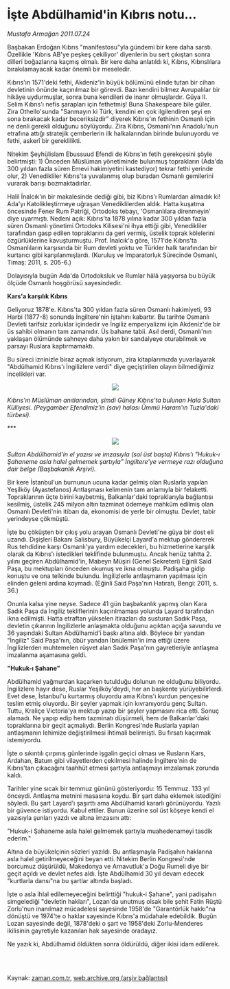 # İşte Abdülhamid'in Kıbrıs notu...

*Mustafa Armağan 2011.07.24*

<td class="columnist-detail">
<p>Başbakan Erdoğan Kıbrıs "manifestosu"yla gündemi bir kere daha sarstı. Özellikle 'Kıbrıs AB'ye peşkeş çekiliyor' diyenlerin bu sert çıkıştan sonra dilleri boğazlarına kaçmış olmalı. Bir kere daha anlatıldı ki, Kıbrıs, Kıbrıslılara bırakılamayacak kadar önemli bir meseledir.</p>
<p>
<div id="haberMetinDiv">
<p>Kıbrıs'ın 1571'deki fethi, Akdeniz'in büyük bölümünü elinde tutan bir cihan devletinin önünde kaçınılmaz bir görevdi. Bazı kendini bilmez Avrupalılar bir hikâye uydurmuşlar, sonra buna kendileri de inanır olmuşlardır. Güya II. Selim Kıbrıs'ı nefis şarapları için fethetmiş! Buna Shakespeare bile güler. Zira Othello'sunda "Sanmayın ki Türk, kendini en çok ilgilendiren şeyi en sona bırakacak kadar beceriksizdir" diyerek Kıbrıs'ın fethinin Osmanlı için ne denli gerekli olduğunu söylüyordu. Zira Kıbrıs, Osmanlı'nın Anadolu'nun etrafına attığı stratejik çemberlerin ilk halkalarından birinde bulunuyordu ve fethi, askerî bir gereklilikti.
<p>Nitekim Şeyhülislam Ebussuud Efendi de Kıbrıs'ın fetih gerekçesini şöyle belirtmişti: 1) Önceden Müslüman yönetiminde bulunmuş toprakların (Ada'da 300 yıldan fazla süren Emevi hakimiyetini kastediyor) tekrar fethi yerinde olur, 2) Venedikliler Kıbrıs'ta yuvalanmış olup buradan Osmanlı gemilerini vurarak barışı bozmaktadırlar.
<p>Halil İnalcık'ın bir makalesinde dediği gibi, biz Kıbrıs'ı Rumlardan almadık ki! Ada'yı Katolikleştirmeye uğraşan Venediklilerden aldık. Hatta kuşatma öncesinde Fener Rum Patriği, Ortodoks tebayı, 'Osmanlılara direnmeyin' diye uyarmıştı. Nedeni açık: Kıbrıs'ta 1878 yılına kadar 300 yıldan fazla süren Osmanlı yönetimi Ortodoks Kilisesi'ni ihya ettiği gibi, Venedikliler tarafından gasp edilen topraklarını da geri vermiş, üstelik toprak kölelerini özgürlüklerine kavuşturmuştu. Prof. İnalcık'a göre, 1571'de Kıbrıs'ta Osmanlıların karşısında bir Rum devleti yoktu ve Türkler halk tarafından bir kurtarıcı gibi karşılanmışlardı. (Kuruluş ve İmparatorluk Sürecinde Osmanlı, Timaş: 2011, s. 205-6.)
<p>Dolayısıyla bugün Ada'da Ortodoksluk ve Rumlar hâlâ yaşıyorsa bu büyük ölçüde Osmanlı hoşgörüsü sayesindedir.
<p><b>Kars'a karşılık Kıbrıs</b>
<p>Geliyoruz 1878'e. Kıbrıs'ta 300 yıldan fazla süren Osmanlı hakimiyeti, 93 Harbi (1877-8) sonunda İngiltere'nin iştahını kabartır. Bu tarihte Osmanlı Devleti tarifsiz zorluklar içindedir ve İngiliz emperyalizmi için Akdeniz'de bir üs sahibi olmanın tam zamanıdır. Üs bahane tabii. Asıl derdi, Osmanlı'nın yaklaşan ölümünde sahneye daha yakın bir sandalyeye oturabilmek ve parsayı Ruslara kaptırmamaktı.
<p>Bu süreci izninizle biraz açmak istiyorum, zira kitaplarımızda yuvarlayarak "Abdülhamid Kıbrıs'ı İngilizlere verdi" diye geçiştirilen olayın bilmediğimiz incelikleri var.
<p><p align="center"><img src="http://web.archive.org/web/20110928023431im_/http://medya.zaman.com.tr/2011/07/24/armagan01.jpg"/>
<p><i>Kıbrıs'ın Müslüman anıtlarından, şimdi Güney Kıbrıs'ta bulunan Hala Sultan Külliyesi. (Peygamber Efendimiz'in (sav) halası Ümmü Haram'ın Tuzla'daki türbesi).</i>
<p>***
<p><p align="center"><img src="http://web.archive.org/web/20110928023431im_/http://medya.zaman.com.tr/2011/07/24/armagan02.jpg"/>
<p><i>Sultan Abdülhamid'in el yazısı ve imzasıyla (sol üst başta) Kıbrıs'ı "Hukuk-ı Şahaneme asla halel gelmemek şartıyla" İngiltere'ye vermeye razı olduğuna dair belge (Başbakanlık Arşivi).</i>
<p>Bir kere İstanbul'un burnunun ucuna kadar gelmiş olan Ruslarla yapılan Yeşilköy (Ayastefanos) Antlaşması kelimenin tam anlamıyla bir felaketti. Topraklarının üçte birini kaybetmiş, Balkanlar'daki topraklarıyla bağlantısı kesilmiş, üstelik 245 milyon altın tazminat ödemeye mahkûm edilmiş olan Osmanlı Devleti'nin itibarı da, ekonomisi de yerle bir olmuştu. Devlet, tabir yerindeyse çökmüştü.
<p>İşte bu çöküşten bir çıkış yolu arayan Osmanlı Devleti'ne güya bir dost eli uzandı. Dışişleri Bakanı Salisbury, Büyükelçi Layard'a mektup göndererek Rus tehdidine karşı Osmanlı'ya yardım edecekleri, bu hizmetlerine karşılık olarak da Kıbrıs'ı istedikleri teklifinde bulunmuştu. Ancak henüz tahtta 2. yılını geçiren Abdülhamid'in, Mabeyn Müşiri (Genel Sekreteri) Eğinli Said Paşa, bu mektupları önceden okumuş ve ikna olmuştu. Padişaha gidip konuştu ve ona telkinde bulundu. İngilizlerle antlaşmanın yapılması için elinden geleni ardına koymadı. (Eğinli Said Paşa'nın Hatıratı, Bengi: 2011, s. 36.)
<p>Onunla kalsa yine neyse. Sadece 41 gün başbakanlık yapmış olan Kara Sadık Paşa da İngiliz tekliflerinin kaçırılmaması yolunda Layard tarafından ikna edilmişti. Hatta etraftan yükselen itirazları da susturan Sadık Paşa, devletin çıkarının İngilizlerle anlaşmakta olduğunu açıktan açığa savundu ve 36 yaşındaki Sultan Abdülhamid'i baskı altına aldı. Böylece bir yandan "İngiliz" Said Paşa'nın, öbür yandan İbnülemin'in ima ettiği üzere İngilizlerden muhtemelen rüşvet alan Sadık Paşa'nın gayretleriyle antlaşma imzalanma aşamasına geldi.
<p><b>"Hukuk-ı Şahane"</b>
<p>Abdülhamid yağmurdan kaçarken tutulduğu dolunun ne olduğunu biliyordu. İngilizlere hayır dese, Ruslar Yeşilköy'deydi, her an başkente yürüyebilirlerdi. Evet dese, İstanbul'u kurtarmış oluyordu ama Kıbrıs'ı kurdun pençesine teslim etmiş oluyordu. Bir şeyler yapmak için kıvranıyordu genç Sultan. Tuttu, Kraliçe Victoria'ya mektup yazıp bir şeyler yapmasını rica etti. Sonuç alamadı. Ne yapıp edip hem tazminatı düşürmeli, hem de Balkanlar'daki topraklarına bir geçit açmalıydı. Berlin Kongresi'nde Ruslarla yapılan antlaşmanın lehimize değiştirilmesi ihtimali belirmişti. Bu fırsatı kaçırmak istemiyordu.
<p>İşte o sıkıntılı çırpınış günlerinde işgalin geçici olması ve Rusların Kars, Ardahan, Batum gibi vilayetlerden çekilmesi halinde İngiltere'nin de Kıbrıs'tan çıkacağını taahhüt etmesi şartıyla antlaşmayı imzalamak zorunda kaldı.
<p>Tarihler yine sıcak bir temmuz gününü gösteriyordu: 15 Temmuz. 133 yıl önceydi. Antlaşma metnini masasına koydu. Bir şart daha eklemek istediğini söyledi. Bu şart Layard'ı şaşırttı ama Abdülhamid kararlı görünüyordu. Yazılı bir güvence istiyordu. Kabul ettiler. Bunun üzerine sol üst köşeye kendi el yazısıyla şunları yazdı ve altına imzasını attı:
<p>"Hukuk-i Şahaneme asla halel gelmemek şartıyla muahedenameyi tasdik ederim."
<p>Altına da büyükelçinin sözleri yazıldı. Bu antlaşmayla Padişahın haklarına asla halel getirilmeyeceğini beyan etti. Nitekim Berlin Kongresi'nde borcumuz düşürüldü, Makedonya ve Arnavutluk'a Doğu Rumeli diye bir geçit açıldı ve devlet nefes aldı. İşte Abdülhamid 30 yıl devam edecek "kurtlarla dansı"na bu şartlar altında başladı.
<p>İşte o asla ihlal edilemeyeceğini belirttiği "hukuk-i Şahane", yani padişahın simgelediği "devletin hakları", Lozan'da unutmuş olsak bile şehit Fatin Rüştü Zorlu'nun inanılmaz mücadelesi sayesinde 1958'de "Garantörlük hakkı"na dönüştü ve 1974'te o haklar sayesinde Kıbrıs'a müdahale edebildik. Bugün Lozan sayesinde değil, 1878'deki o şart ve 1958'deki Zorlu-Menderes ikilisinin gayretiyle kazanılan hak sayesinde oradayız.
<p>Ne yazık ki, Abdülhamid öldükten sonra öldürüldü, diğer ikisi idam edilerek. </p></p></p></p></p></p></p></p></p></p></p></p></p></p></p></p></p></p></p></p></p></p></p></p></p></div>
</p>


<p><br>
		 </br></p></td>

Kaynak: [zaman.com.tr](http://zaman.com.tr/yazar.do?yazino=1161323), [web.archive.org (arşiv bağlantısı)](http://web.archive.org/web/20110928023431/http://zaman.com.tr:80/yazar.do?yazino=1161323)
